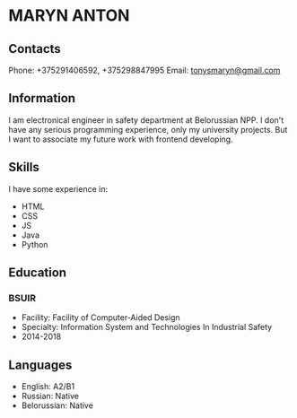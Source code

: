 # MARYN ANTON
## Contacts
Phone: +375291406592, +375298847995
Email: tonysmaryn@gmail.com

## Information
I am electronical engineer in safety department at Belorussian NPP. I don't have any serious programming experience, only my university projects. But I want to associate my future work with frontend developing.

## Skills
I have some experience in:
* HTML
* CSS
* JS
* Java
* Python

## Education
### BSUIR
* Facility: Facility of Computer-Aided Design
* Specialty: Information System and Technologies In Industrial Safety
* 2014-2018

## Languages
* English: A2/B1
* Russian: Native
* Belorussian: Native